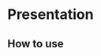 Presentation
===========================================

How to use
-------------------------------------------
